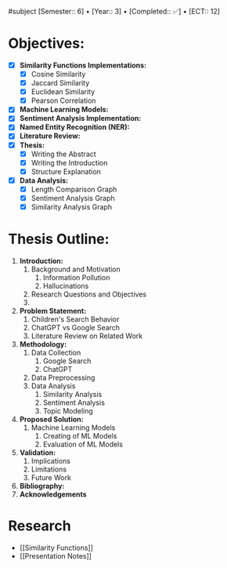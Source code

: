 #subject
[Semester:: 6]   •   [Year:: 3]   •   [Completed:: ✅]  •   [ECT:: 12]
# Objectives:
- [x] **Similarity Functions Implementations:**
	- [x] Cosine Similarity
	- [x] Jaccard Similarity
	- [x] Euclidean Similarity
	- [x] Pearson Correlation
- [x] **Machine Learning Models:**
- [x] **Sentiment Analysis Implementation:**
- [x] **Named Entity Recognition (NER):**
- [x] **Literature Review:**
- [x] **Thesis:**
	- [x] Writing the Abstract
	- [x] Writing the Introduction
	- [x] Structure Explanation
- [x] **Data Analysis:**
	- [x] Length Comparison Graph
	- [x] Sentiment Analysis Graph
	- [x] Similarity Analysis Graph

# Thesis Outline:
1. **Introduction:**
	1. Background and Motivation
		1. Information Pollution
		2. Hallucinations
	2. Research Questions and Objectives
	3. 
2. **Problem Statement:**
	1. Children's Search Behavior
	2. ChatGPT vs Google Search
	3. Literature Review on Related Work
3. **Methodology:**
	1. Data Collection
		1. Google Search
		2. ChatGPT
	2. Data Preprocessing
	3. Data Analysis
		1. Similarity Analysis
		2. Sentiment Analysis
		3. Topic Modeling
4. **Proposed Solution:**
	1. Machine Learning Models
		1. Creating of ML Models
		2. Evaluation of ML Models
5. **Validation:**
	1. Implications
	2. Limitations
	3. Future Work
6. **Bibliography:**
7. **Acknowledgements** 

# Research
- [[Similarity Functions]]
- [[Presentation Notes]]


